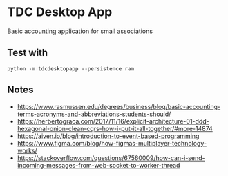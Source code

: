 # TDC Desktop App

Basic accounting application for small associations

## Test with

````
python -m tdcdesktopapp --persistence ram
````

## Notes

- https://www.rasmussen.edu/degrees/business/blog/basic-accounting-terms-acronyms-and-abbreviations-students-should/
- https://herbertograca.com/2017/11/16/explicit-architecture-01-ddd-hexagonal-onion-clean-cqrs-how-i-put-it-all-together/#more-14874
- https://aiven.io/blog/introduction-to-event-based-programming
- https://www.figma.com/blog/how-figmas-multiplayer-technology-works/
- https://stackoverflow.com/questions/67560009/how-can-i-send-incoming-messages-from-web-socket-to-worker-thread
